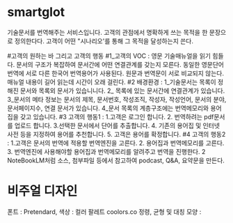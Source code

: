 # smartglot
기술문서를 번역해주는 서비스입니다.
고객의 관점에서 명확하게 쓰는 목적을 한 문장으로 정의한다다.
고객이 어떤 "시나리오'를 통해 그 목적을 달성하는지 쓴다.

#고객의 원하는 바 그리고 고객의 행동
#1_고객의 VOC : 영문 기술매뉴얼을 읽기 힘들다. 문서의 구조가 복잡하여 문서간에 어떤 연결관계를 갖는지 모른다. 동일한 영문단어 번역에 서로 다른 한국어 번역용어가 사용된다. 원문과 번역문이 서로 비교되지 않는다. 매뉴얼 내용이 길어 읽는데 시간이 오래 걸린다.
#2 배경환경 : 1_기술문서는 목록이 정해진 문서와 목록외 문서가 있습니니다. 2_ 목록에 있는 문서간에 연결관계가 있습니다. 3_문서의 메타 정보는 문서의 제목, 문서번호, 작성조직, 작성자, 작성언어, 문서의 분야, 문서페이지수, 연결 문서가 있습니다. 4_문서 목록의 계층구조에는 번역메모리와 용어집을 갖고 있습니다.
#3 고객의 행동1 : 1.고객은 로그인 합니다. 2. 번역하려는 pdf문서를 업로드 합니다. 3.선택한 문서에서 단어를 추출합니다. 4. 기존의 용어집 및 인터넷 사전 등을 지정하여 용어를 추천합니다. 5. 고객은 용어를 확정합니다.
#4 고객의 행동2 : 1.고객은 문서의 번역에 적용할 번역엔진을 고른다. 2. 용어집과 번역메모리를 고른다. 3. 번역엔진에 사용해야할 용어집과 번역메모리를 알려주고 번역을 진행한다.
2 NoteBookLM처럼 소스, 첨부파일 등에서 참고하여 podcast, Q&A, 요약문을 만든다.

# 비주얼 디자인
폰트 : Pretendard, 색상 : 컬러 팔레트 coolors.co 정령, 균형 및 대칭 모양 : 